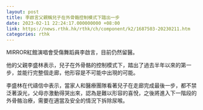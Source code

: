 ```yaml
---
layout: post
title: 李啟言父親稱兒子在外骨骼控制模式下踏出一步
date: 2023-02-11 22:24:17.000000000 +08:00
link: https://news.rthk.hk/rthk/ch/component/k2/1687503-20230211.htm
categories: rthk
---
```


MIRROR紅館演唱會受傷舞蹈員李啟言，目前仍然留醫。

他的父親李盛林表示，兒子在外骨骼的控制模式下，踏出了過去半年以來的第一步，並能行完整個走廊，他形容是不可能中出現的可能。

李盛林在代禱信中表示，當家人和醫療團隊看著兒子在走廊完成最後一步，都不禁泛著淚光，父母亦激動得哭出來，認為是難以形容的喜悅，之後將進入下一階段的外骨骼治療，需要在適當及安全的情況下拆除尿喉。

